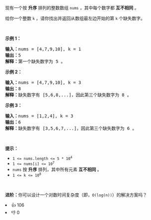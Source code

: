 <p>现有一个按 <strong>升序</strong> 排列的整数数组 <code>nums</code> ，其中每个数字都 <strong>互不相同</strong> 。</p>

<p>给你一个整数 <code>k</code> ，请你找出并返回从数组最左边开始的第 <code>k</code> 个缺失数字。</p>

<p> </p>

<p><strong>示例 1：</strong></p>

<pre>
<strong>输入：</strong>nums = [4,7,9,10], k = 1
<strong>输出：</strong>5
<strong>解释：</strong>第一个缺失数字为 5 。
</pre>

<p><strong>示例 2：</strong></p>

<pre>
<strong>输入：</strong>nums = [4,7,9,10], k = 3
<strong>输出：</strong>8
<strong>解释：</strong>缺失数字有 [5,6,8,...]，因此第三个缺失数字为 8 。
</pre>

<p><strong>示例 3：</strong></p>

<pre>
<strong>输入：</strong>nums = [1,2,4], k = 3
<strong>输出：</strong>6
<strong>解释：</strong>缺失数字有 [3,5,6,7,...]，因此第三个缺失数字为 6 。
</pre>

<p> </p>

<p><strong>提示：</strong></p>

<ul>
	<li><code>1 <= nums.length <= 5 * 10<sup>4</sup></code></li>
	<li><code>1 <= nums[i] <= 10<sup>7</sup></code></li>
	<li><code>nums</code> 按 <strong>升序</strong> 排列，其中所有元素 <strong>互不相同</strong> 。</li>
	<li><code>1 <= k <= 10<sup>8</sup></code></li>
</ul>

<p> </p>

<p><strong>进阶：</strong>你可以设计一个对数时间复杂度（即，<code>O(log(n))</code>）的解决方案吗？</p>
<div><li>👍 106</li><li>👎 0</li></div>